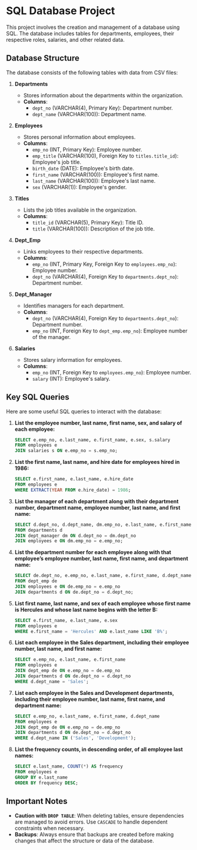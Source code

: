 # SQL Database Project

This project involves the creation and management of a database using SQL. The database includes tables for departments, employees, their respective roles, salaries, and other related data.

## Database Structure

The database consists of the following tables with data from CSV files:

1. **Departments**
   - Stores information about the departments within the organization.
   - **Columns**:
     - `dept_no` (VARCHAR(4), Primary Key): Department number.
     - `dept_name` (VARCHAR(100)): Department name.

2. **Employees**
   - Stores personal information about employees.
   - **Columns**:
     - `emp_no` (INT, Primary Key): Employee number.
     - `emp_title` (VARCHAR(100), Foreign Key to `titles.title_id`): Employee's job title.
     - `birth_date` (DATE): Employee's birth date.
     - `first_name` (VARCHAR(100)): Employee's first name.
     - `last_name` (VARCHAR(100)): Employee's last name.
     - `sex` (VARCHAR(1)): Employee's gender.

3. **Titles**
   - Lists the job titles available in the organization.
   - **Columns**:
     - `title_id` (VARCHAR(5), Primary Key): Title ID.
     - `title` (VARCHAR(100)): Description of the job title.

4. **Dept_Emp**
   - Links employees to their respective departments.
   - **Columns**:
     - `emp_no` (INT, Primary Key, Foreign Key to `employees.emp_no`): Employee number.
     - `dept_no` (VARCHAR(4), Foreign Key to `departments.dept_no`): Department number.

5. **Dept_Manager**
   - Identifies managers for each department.
   - **Columns**:
     - `dept_no` (VARCHAR(4), Foreign Key to `departments.dept_no`): Department number.
     - `emp_no` (INT, Foreign Key to `dept_emp.emp_no`): Employee number of the manager.

6. **Salaries**
   - Stores salary information for employees.
   - **Columns**:
     - `emp_no` (INT, Foreign Key to `employees.emp_no`): Employee number.
     - `salary` (INT): Employee's salary.

## Key SQL Queries

Here are some useful SQL queries to interact with the database:

1. **List the employee number, last name, first name, sex, and salary of each employee:**
   ```sql
   SELECT e.emp_no, e.last_name, e.first_name, e.sex, s.salary
   FROM employees e
   JOIN salaries s ON e.emp_no = s.emp_no;
   ```

2. **List the first name, last name, and hire date for employees hired in 1986:**
   ```sql
   SELECT e.first_name, e.last_name, e.hire_date
   FROM employees e
   WHERE EXTRACT(YEAR FROM e.hire_date) = 1986;
   ```

3. **List the manager of each department along with their department number, department name, employee number, last name, and first name:**
   ```sql
   SELECT d.dept_no, d.dept_name, dm.emp_no, e.last_name, e.first_name
   FROM departments d
   JOIN dept_manager dm ON d.dept_no = dm.dept_no
   JOIN employees e ON dm.emp_no = e.emp_no;
   ```

4. **List the department number for each employee along with that employee’s employee number, last name, first name, and department name:**
   ```sql
   SELECT de.dept_no, e.emp_no, e.last_name, e.first_name, d.dept_name
   FROM dept_emp de
   JOIN employees e ON de.emp_no = e.emp_no
   JOIN departments d ON de.dept_no = d.dept_no;
   ```

5. **List first name, last name, and sex of each employee whose first name is Hercules and whose last name begins with the letter B:**
   ```sql
   SELECT e.first_name, e.last_name, e.sex
   FROM employees e
   WHERE e.first_name = 'Hercules' AND e.last_name LIKE 'B%';
   ```

6. **List each employee in the Sales department, including their employee number, last name, and first name:**
   ```sql
   SELECT e.emp_no, e.last_name, e.first_name
   FROM employees e
   JOIN dept_emp de ON e.emp_no = de.emp_no
   JOIN departments d ON de.dept_no = d.dept_no
   WHERE d.dept_name = 'Sales';
   ```

7. **List each employee in the Sales and Development departments, including their employee number, last name, first name, and department name:**
   ```sql
   SELECT e.emp_no, e.last_name, e.first_name, d.dept_name
   FROM employees e
   JOIN dept_emp de ON e.emp_no = de.emp_no
   JOIN departments d ON de.dept_no = d.dept_no
   WHERE d.dept_name IN ('Sales', 'Development');
   ```

8. **List the frequency counts, in descending order, of all employee last names:**
   ```sql
   SELECT e.last_name, COUNT(*) AS frequency
   FROM employees e
   GROUP BY e.last_name
   ORDER BY frequency DESC;
   ```

## Important Notes

- **Caution with `DROP TABLE`**: When deleting tables, ensure dependencies are managed to avoid errors. Use `CASCADE` to handle dependent constraints when necessary.
- **Backups**: Always ensure that backups are created before making changes that affect the structure or data of the database.
